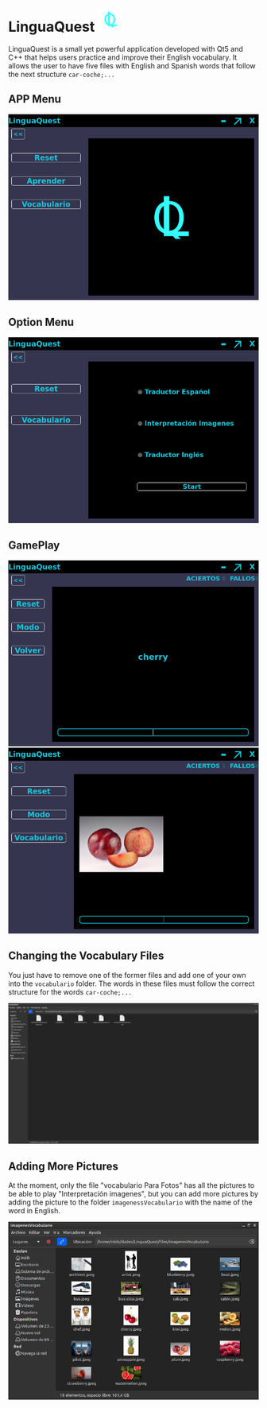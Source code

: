 # LinguaQuest <img src="https://github.com/inkih04/LinguaQuest/blob/main/files/imagenes/lOGO.png" alt="logo2" width="50" height="50">

LinguaQuest is a small yet powerful application developed with Qt5 and C++ that helps users practice and improve their English vocabulary.
It allows the user to have five files with English and Spanish words that follow the next structure `car-coche;...`

## APP Menu
![App Menu](https://github.com/inkih04/LinguaQuest/blob/main/imagesREADME/fotoMenu.png)

## Option Menu
![Option Menu](https://github.com/inkih04/LinguaQuest/blob/main/imagesREADME/menuOpciones.png)

## GamePlay
![GamePlay 1](https://github.com/inkih04/LinguaQuest/blob/main/imagesREADME/LinguaQuest_partida.png)
![GamePlay 2](https://github.com/inkih04/LinguaQuest/blob/main/imagesREADME/LinguaQuest_fotos.png)

## Changing the Vocabulary Files
You just have to remove one of the former files and add one of your own into the `vocabulario` folder.
The words in these files must follow the correct structure for the words `car-coche;...`

![Changing Vocabulary Files](https://github.com/inkih04/LinguaQuest/blob/main/imagesREADME/cambiarVocabulario.png)

## Adding More Pictures
At the moment, only the file "vocabulario Para Fotos" has all the pictures to be able to play "Interpretación imagenes", but you can add more pictures by adding the picture to the folder `imagenessVocabulario` with the name of the word in English.

![Adding More Pictures](https://github.com/inkih04/LinguaQuest/blob/main/imagesREADME/cambiarFoto.png)
